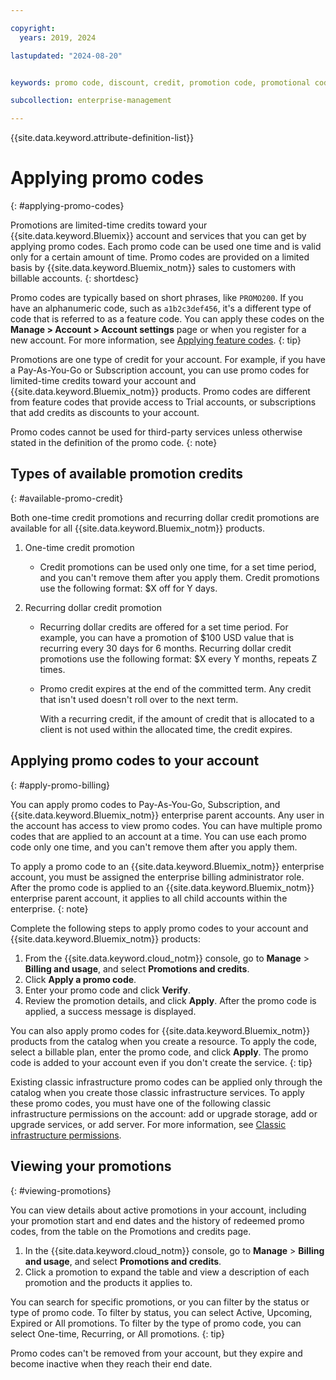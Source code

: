 ```yaml
---

copyright:
  years: 2019, 2024

lastupdated: "2024-08-20"


keywords: promo code, discount, credit, promotion code, promotional code, redeem promos

subcollection: enterprise-management

---
```


{{site.data.keyword.attribute-definition-list}}

# Applying promo codes
{: #applying-promo-codes}

Promotions are limited-time credits toward your {{site.data.keyword.Bluemix}} account and services that you can get by applying promo codes. Each promo code can be used one time and is valid only for a certain amount of time. Promo codes are provided on a limited basis by {{site.data.keyword.Bluemix_notm}} sales to customers with billable accounts.
{: shortdesc}

Promo codes are typically based on short phrases, like `PROMO200`. If you have an alphanumeric code, such as `a1b2c3def456`, it's a different type of code that is referred to as a feature code. You can apply these codes on the **Manage > Account > Account settings** page or when you register for a new account. For more information, see [Applying feature codes](/docs/account?topic=account-codes).
{: tip}

Promotions are one type of credit for your account. For example, if you have a Pay-As-You-Go or Subscription account, you can use promo codes for limited-time credits toward your account and {{site.data.keyword.Bluemix_notm}} products. Promo codes are different from feature codes that provide access to Trial accounts, or subscriptions that add credits as discounts to your account.

Promo codes cannot be used for third-party services unless otherwise stated in the definition of the promo code.
{: note}

## Types of available promotion credits
{: #available-promo-credit}

Both one-time credit promotions and recurring dollar credit promotions are available for all {{site.data.keyword.Bluemix_notm}} products.

1. One-time credit promotion
    * Credit promotions can be used only one time, for a set time period, and you can't remove them after you apply them. Credit promotions use the following format: $X off for Y days.

2. Recurring dollar credit promotion
    * Recurring dollar credits are offered for a set time period. For example, you can have a promotion of $100 USD value that is recurring every 30 days for 6 months. Recurring dollar credit promotions use the following format: $X every Y months, repeats Z times.
    * Promo credit expires at the end of the committed term. Any credit that isn't used doesn't roll over to the next term.

        With a recurring credit, if the amount of credit that is allocated to a client is not used within the allocated time, the credit expires.

## Applying promo codes to your account
{: #apply-promo-billing}

You can apply promo codes to Pay-As-You-Go, Subscription, and {{site.data.keyword.Bluemix_notm}} enterprise parent accounts. Any user in the account has access to view promo codes. You can have multiple promo codes that are applied to an account at a time. You can use each promo code only one time, and you can't remove them after you apply them.

To apply a promo code to an {{site.data.keyword.Bluemix_notm}} enterprise account, you must be assigned the enterprise billing administrator role. After the promo code is applied to an {{site.data.keyword.Bluemix_notm}} enterprise parent account, it applies to all child accounts within the enterprise.
{: note}

Complete the following steps to apply promo codes to your account and {{site.data.keyword.Bluemix_notm}} products:

1. From the {{site.data.keyword.cloud_notm}} console, go to **Manage** > **Billing and usage**, and select **Promotions and credits**.
1. Click **Apply a promo code**.
1. Enter your promo code and click **Verify**.
1. Review the promotion details, and click **Apply**. After the promo code is applied, a success message is displayed.

You can also apply promo codes for {{site.data.keyword.Bluemix_notm}} products from the catalog when you create a resource. To apply the code, select a billable plan, enter the promo code, and click **Apply**. The promo code is added to your account even if you don't create the service.
{: tip}

Existing classic infrastructure promo codes can be applied only through the catalog when you create those classic infrastructure services. To apply these promo codes, you must have one of the following classic infrastructure permissions on the account: add or upgrade storage, add or upgrade services, or add server. For more information, see [Classic infrastructure permissions](/docs/account?topic=account-mngclassicinfra).

## Viewing your promotions
{: #viewing-promotions}

You can view details about active promotions in your account, including your promotion start and end dates and the history of redeemed promo codes, from the table on the Promotions and credits page.

1. In the {{site.data.keyword.cloud_notm}} console, go to **Manage** > **Billing and usage**, and select **Promotions and credits**.
1. Click a promotion to expand the table and view a description of each promotion and the products it applies to.

You can search for specific promotions, or you can filter by the status or type of promo code. To filter by status, you can select Active, Upcoming, Expired or All promotions. To filter by the type of promo code, you can select One-time, Recurring, or All promotions.
{: tip}

Promo codes can't be removed from your account, but they expire and become inactive when they reach their end date.
